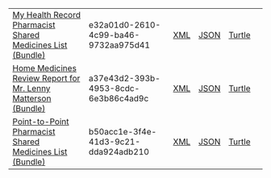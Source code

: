 <table class="list" width="100%">            
            <tr>
                <td><a href="Bundle-e32a01d0-2610-4c99-ba46-9732aa975d41.html">My Health Record Pharmacist Shared Medicines List (Bundle)</a></td>
                <td>e32a01d0-2610-4c99-ba46-9732aa975d41</td>
                <td><a href="Bundle-e32a01d0-2610-4c99-ba46-9732aa975d41.xml.html">XML</a></td>
                <td><a href="Bundle-e32a01d0-2610-4c99-ba46-9732aa975d41.json.html">JSON</a></td>
                <td><a href="Bundle-e32a01d0-2610-4c99-ba46-9732aa975d41.ttl.html">Turtle</a></td>
                <td></td>
            </tr>
            <tr>
                <td><a href="Bundle-a37e43d2-393b-4953-8cdc-6e3b86c4ad9c.html">Home Medicines Review Report for Mr. Lenny Matterson (Bundle)</a></td>
                <td>a37e43d2-393b-4953-8cdc-6e3b86c4ad9c</td>
                <td><a href="Bundle-a37e43d2-393b-4953-8cdc-6e3b86c4ad9c.xml.html">XML</a></td>
                <td><a href="Bundle-a37e43d2-393b-4953-8cdc-6e3b86c4ad9c.json.html">JSON</a></td>
                <td><a href="Bundle-a37e43d2-393b-4953-8cdc-6e3b86c4ad9c.ttl.html">Turtle</a></td>
                <td></td>
            </tr>
            <tr>
                <td><a href="Bundle-b50acc1e-3f4e-41d3-9c21-dda924adb210.html">Point-to-Point Pharmacist Shared Medicines List (Bundle)</a></td>
                <td>b50acc1e-3f4e-41d3-9c21-dda924adb210</td>
                <td><a href="Bundle-b50acc1e-3f4e-41d3-9c21-dda924adb210.xml.html">XML</a></td>
                <td><a href="Bundle-b50acc1e-3f4e-41d3-9c21-dda924adb210.json.html">JSON</a></td>
                <td><a href="Bundle-b50acc1e-3f4e-41d3-9c21-dda924adb210.ttl.html">Turtle</a></td>
                <td></td>
            </tr>
 </table>
